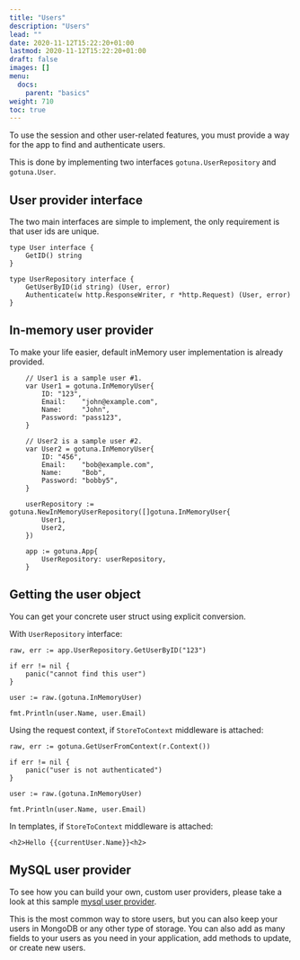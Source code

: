```yaml
---
title: "Users"
description: "Users"
lead: ""
date: 2020-11-12T15:22:20+01:00
lastmod: 2020-11-12T15:22:20+01:00
draft: false
images: []
menu: 
  docs:
    parent: "basics"
weight: 710
toc: true
---
```


To use the session and other user-related features, 
you must provide a way for the app to find and authenticate users.

This is done by implementing two interfaces `gotuna.UserRepository` and `gotuna.User`.

## User provider interface
The two main interfaces are simple to implement, the only requirement is 
that user ids are unique.
```
type User interface {
	GetID() string
}

type UserRepository interface {
	GetUserByID(id string) (User, error)
	Authenticate(w http.ResponseWriter, r *http.Request) (User, error)
}
```


## In-memory user provider
To make your life easier, default inMemory user implementation is already provided.

```
	// User1 is a sample user #1.
	var User1 = gotuna.InMemoryUser{
		ID: "123",
		Email:    "john@example.com",
		Name:     "John",
		Password: "pass123",
	}

	// User2 is a sample user #2.
	var User2 = gotuna.InMemoryUser{
		ID: "456",
		Email:    "bob@example.com",
		Name:     "Bob",
		Password: "bobby5",
	}

	userRepository := gotuna.NewInMemoryUserRepository([]gotuna.InMemoryUser{
		User1,
		User2,
	})

	app := gotuna.App{
		UserRepository: userRepository,
	}
```

## Getting the user object
You can get your concrete user struct using explicit conversion.

With `UserRepository` interface:
```
raw, err := app.UserRepository.GetUserByID("123")

if err != nil {
	panic("cannot find this user")
}

user := raw.(gotuna.InMemoryUser)

fmt.Println(user.Name, user.Email)
```

Using the request context, if `StoreToContext` middleware is attached:
```
raw, err := gotuna.GetUserFromContext(r.Context())

if err != nil {
	panic("user is not authenticated")
}

user := raw.(gotuna.InMemoryUser)

fmt.Println(user.Name, user.Email)

```

In templates, if `StoreToContext` middleware is attached:
```
<h2>Hello {{currentUser.Name}}<h2>
```

## MySQL user provider
To see how you can build your own, custom user providers, please take a look 
at this sample [mysql user provider](https://github.com/gotuna/mysqlusers).

This is the most common way to store users, but you can also keep your users in MongoDB
or any other type of storage. You can also add as many fields to your users as 
you need in your application, add methods to update, or create new users.

